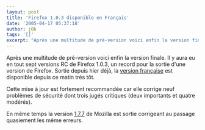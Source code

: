 ```yaml
---
layout: post
title: 'Firefox 1.0.3 disponible en Français'
date: '2005-04-17 05:37:18'
author: j0k
tags: '[]'
excerpt: "Après une multitude de pré-version voici enfin la version finale. Il y aura eu en tout sept versions RC de Firefox 1.0.3, un record pour la sortie d'une version de Firefox.   Sortie depuis hier déjà, la [version française](http://ftp.mozilla.org/pub/mozilla.org/firefox/releases/1.0.3/) est disponible depuis ce matin très tôt.  \n  \nCette mise à jour      …"
---
```


Après une multitude de pré-version voici enfin la version finale. Il y aura eu en tout sept versions RC de Firefox 1.0.3, un record pour la sortie d'une version de Firefox.   Sortie depuis hier déjà, la [version française](http://ftp.mozilla.org/pub/mozilla.org/firefox/releases/1.0.3/) est disponible depuis ce matin très tôt.

Cette mise à jour est fortement recommandée car elle corrige neuf problèmes de sécurité dont trois jugés critiques (deux importants et quatre modérés).

En même temps la version [1.7.7](http://ftp.mozilla.org/pub/mozilla.org/mozilla/releases/mozilla1.7.7/) de Mozilla est sortie corrigeant au passage quasiement les même erreurs.
